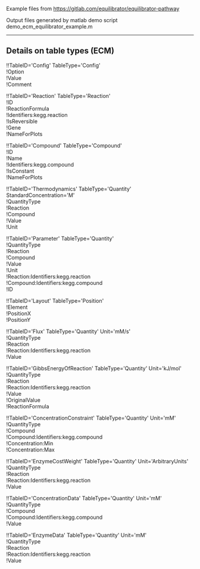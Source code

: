 Example files from https://gitlab.com/equilibrator/equilibrator-pathway

Output files generated by matlab demo script demo_ecm_equilibrator_example.m


-------------------------------------
Details on table types (ECM)
-------------------------------------

!!TableID='Config' TableType='Config'  
!Option  
!Value  
!Comment                  

!!TableID='Reaction' TableType='Reaction'  
!ID  
!ReactionFormula  
!Identifiers:kegg.reaction  
!IsReversible  
!Gene  
!NameForPlots

!!TableID='Compound' TableType='Compound'  
!ID  
!Name  
!Identifiers:kegg.compound  
!IsConstant  
!NameForPlots  

!!TableID='Thermodynamics' TableType='Quantity' StandardConcentration='M'  
!QuantityType  
!Reaction  
!Compound  
!Value  
!Unit

!!TableID='Parameter' TableType='Quantity'  
!QuantityType  
!Reaction  
!Compound  
!Value  
!Unit  
!Reaction:Identifiers:kegg.reaction  
!Compound:Identifiers:kegg.compound  
!ID

!!TableID='Layout' TableType='Position'  
!Element  
!PositionX  
!PositionY					

!!TableID='Flux' TableType='Quantity' Unit='mM/s'  
!QuantityType  
!Reaction  
!Reaction:Identifiers:kegg.reaction  
!Value

!!TableID='GibbsEnergyOfReaction' TableType='Quantity' Unit='kJ/mol'  
!QuantityType  
!Reaction  
!Reaction:Identifiers:kegg.reaction  
!Value  
!OriginalValue  
!ReactionFormula

!!TableID='ConcentrationConstraint' TableType='Quantity' Unit='mM'  
!QuantityType  
!Compound  
!Compound:Identifiers:kegg.compound  
!Concentration:Min  
!Concentration:Max

!!TableID='EnzymeCostWeight' TableType='Quantity' Unit='ArbitraryUnits'  
!QuantityType  
!Reaction  
!Reaction:Identifiers:kegg.reaction  
!Value

!!TableID='ConcentrationData' TableType='Quantity' Unit='mM'  
!QuantityType  
!Compound  
!Compound:Identifiers:kegg.compound  
!Value

!!TableID='EnzymeData' TableType='Quantity' Unit='mM'  
!QuantityType  
!Reaction  
!Reaction:Identifiers:kegg.reaction  
!Value
